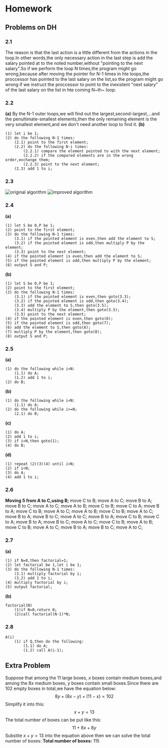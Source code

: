# Homework
## Problems on DH
### 2.1
The reason is that the last action is a little different from the actions in the loop.In other words,the only necessary action in the last step is add the salary pointed at to the noted number,without "pointing to the next salary".So if we perform the loop N times,the program might go wrong,because after moving the pointer for N-1 times in hte loops,the proccessor has pointed to the last salary on the list,so the program might go wrong if we instruct the proccessor to point to the inexistent "next salary" of the last salary on the list in hte coming N~th~ loop.
### 2.2
**(a)** By the N-1 outer loops,we will find out the largest,second-largest,...and the penultimate-smallest elements,then the only remaining element is the very smallest element,and we don't need another loop to find it.
**(b)** 

    (1) let i be 1;
    (2) do the following N-1 times:
        (2.1) point to the first element;
        (2.2) do the following N-i times:
            (2.2.1) compare the element pointed to with the next element;
            (2.2.2) if the compared elements are in the wrong order,exchange them;
            (2.2.3) point to the next element;
        (2.3) add 1 to i;
### 2.3
![original algorithm](../pics/4.png)
![improved algorithm](../pics/5.png)
### 2.4
**(a)**

    (1) let S be 0,P be 1;
    (2) point to the first element;
    (3) do the following N-1 times:
        (3.1) if the pointed element is even,then add the element to S;
        (3.2) if the pointed element is odd,then multiply P by the element;
        (3.3) point to the next element;
    (4) if the pointed element is even,then add the element to S;
    (5) if the pointed element is odd,then multiply P by the element;
    (6) output S and P;
        
**(b)**

    (1) let S be 0,P be 1;
    (2) point to the first element;
    (3) do the following N-1 times:
        (3.1) if the pointed element is even,then goto(3.3);
        (3.2) if the pointed element is odd,then goto(3.4);
        (3.3) add the element to S,then goto(3.5);
        (3.4) multiply P by the element,then goto(3.5);
        (3.5) point to the next element;
    (4) if the pointed element is even,then goto(6);
    (5) if the pointed element is odd,then goto(7);
    (6) add the element to S,then goto(8);
    (7) multiply P by the element,then goto(8);
    (8) output S and P;

### 2.5
**(a)**

    (1) do the following while i<N:
        (1.1) do A;
        (1.2) add 1 to i;
    (2) do B;

**(b)**

    (1) do the following while i<N:
        (1.1) do A;
    (2) do the following while i>=N;
        (2.1) do B;

**(c)**

    (1) do A;
    (2) add 1 to i;
    (3) if i<N,then goto(1);
    (4) do B;

**(d)**

    (1) repeat (2)(3)(4) until i>N;
    (2) if i<N;
    (3) do A;
    (4) add 1 to i;

### 2.6
**Moving 5 from A to C,using B;**
move C to B;
move A to C;
move B to A;
move B to C;
move A to C;
move A to B;
move C to B;
move C to A;
move B to A;
move C to B;
move A to C;
move A to B;
move C to B;
move A to C;
move B to A;
move B to C;
move A to C;
move B to A;
move C to B;
move C to A;
move B to A;
move B to C;
move A to C;
move C to B;
move A to B;
move C to B;
move A to C;
move B to A;
move B to C;
move A to C;
### 2.7
**(a)**

    (1) if N=0,then factorial=1;
    (2) let factorial be 1,let i be 1;
    (3) do the following N-1 times:
        (3.1) multiply factorial by i;
        (3.2) add 1 to i;
    (4) multiply factorial by i;
    (5) output factorial;

**(b)**

    factorial(N)
        (1)if N=0,return 0;
        (2)call factorial(N-1)*N;

### 2.8

    A(i)
        (1) if Q,then do the following:
            (1.1) do A;
            (1.2) call A(i-1);

## Extra Problem
Suppose that among the 11 large boxes, $x$ boxes contain medium boxes,and among the $8x$ medium boxes, $y$ boxes contain small boxes.Since there are 102 empty boxes in total,we have the equation below:$$8y+(8x-y)+(11-x)=102$$
Simplify it into this:$$x+y=13$$
The total number of boxes can be put like this:$$11+8x+8y$$
Substite $x+y=13$ into the equation above then we can solve the total number of boxes:
**Total number of boxes:** 115